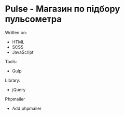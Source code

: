 # Pulse - Магазин по підбору пульсометра

Written on: 
+ HTML
+ SCSS
+ JavaScript

Tools:
+ Gulp

Library:
+ jQuery

Phpmailer
+ Add phpmailer
